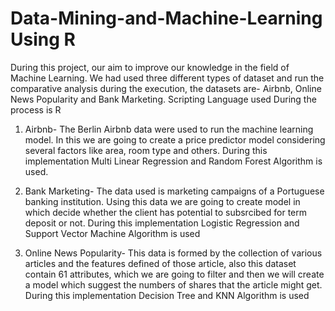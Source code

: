 # Data-Mining-and-Machine-Learning Using R

During this project, our aim to improve our knowledge in the field of Machine Learning.
We had used three different types of dataset and run the comparative analysis during the execution, the datasets are- Airbnb, Online News Popularity and Bank Marketing.
Scripting Language used During the process is R

1. Airbnb- The Berlin Airbnb data were used to run the machine learning model. In this we are going to create a price predictor model considering several factors like area, room type and others. During this implementation Multi Linear Regression and Random Forest Algorithm is used.

2. Bank Marketing- The data used is marketing campaigns of a Portuguese banking institution. Using this data we are going to create model in which decide whether the client has potential to subsrcibed for term deposit or not. During this implementation Logistic Regression and Support Vector Machine Algorithm is used

3. Online News Popularity- This data is formed by the collection of various articles and the features defined of those article, also this dataset contain 61 attributes, which we are going to filter and then we will create a model which suggest the numbers of shares that the article might get. During this implementation Decision Tree and KNN Algorithm is used
